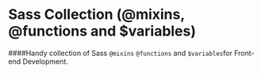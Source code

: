 # Sass Collection (@mixins, @functions and $variables)

####Handy collection of Sass `@mixins` `@functions` and `$variables`for Front-end Development. 
